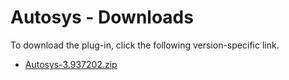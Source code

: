 
# Autosys - Downloads

To download the plug-in, click the following version-specific link.
- [Autosys-3.937202.zip](https://raw.githubusercontent.com/UrbanCode/IBM-UCD-PLUGINS/main/files/Autosys/Autosys-3.937202.zip)
